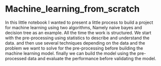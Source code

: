 # Machine_learning_from_scratch
In this little notebook I wanted to present a little  process to build a project for machine learning using two algorithms, Namely naive bayes and decision tree as an example. All the time the work is structured.  We start with the pre-processing using statistics to describe and understand the data. and then use several techniques depending on the data and the problem we want to solve for the pre-processing before building the machine learning model. finally we can build the model using the pre-processed data and evaluate the performance before validating the model. 
